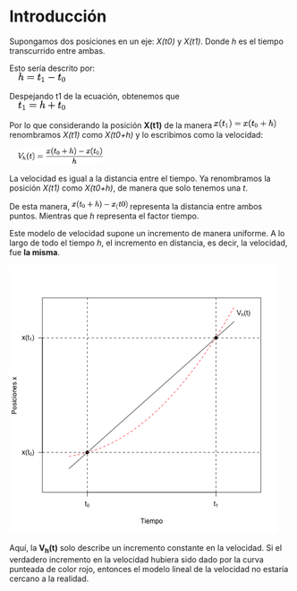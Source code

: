 # Introducción

Supongamos dos posiciones en un eje: *X(t0)* y *X(t1)*. Donde *h* es el tiempo transcurrido entre ambas.

Esto sería descrito por:  
&nbsp;&nbsp;&nbsp;&nbsp;<img src="eq1.png" height=16>

Despejando t1 de la ecuación, obtenemos que  
&nbsp;&nbsp;&nbsp;&nbsp;<img src="eq2.png" height=16>

Por lo que considerando la posición **X(t1)** de la manera <img src="eq3.png" height=16> renombramos *X(t1)* como *X(t0+h)* y lo escribimos como la velocidad:

&nbsp;&nbsp;&nbsp;&nbsp;<img src="eq4.png" height=30>

La velocidad es igual a la distancia entre el tiempo. Ya renombramos la posición *X(t1)* como *X(t0+h)*, de manera que solo tenemos una *t*.

De esta manera, <img src="dist.png" height=16> representa la distancia entre ambos puntos. Mientras que *h* representa el factor tiempo.

Este modelo de velocidad supone un incremento de manera uniforme. A lo largo de todo el tiempo *h*, el incremento en distancia, es decir, la velocidad, fue **la misma**.

<img src="Graf1.png">

Aquí, la **V<sub>h</sub>(t)** solo describe un incremento constante en la velocidad. Si el verdadero incremento en la velocidad hubiera sido dado por la curva punteada de color rojo, entonces el modelo lineal de la velocidad no estaría cercano a la realidad.
